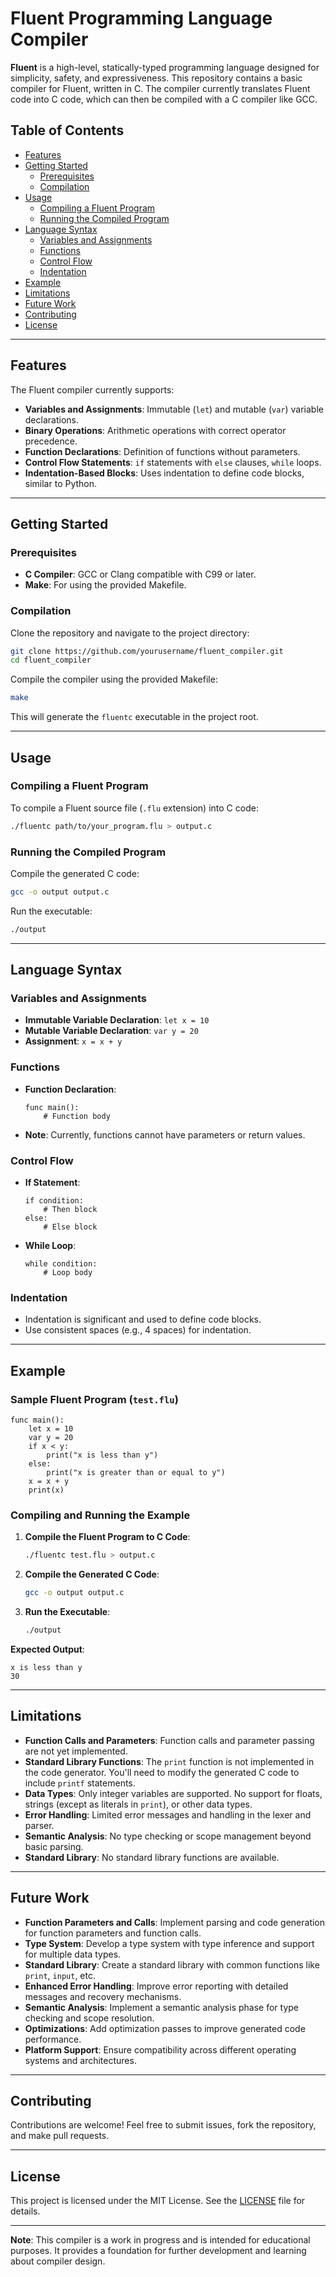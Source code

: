 # Fluent Programming Language Compiler

**Fluent** is a high-level, statically-typed programming language designed for simplicity, safety, and expressiveness. This repository contains a basic compiler for Fluent, written in C. The compiler currently translates Fluent code into C code, which can then be compiled with a C compiler like GCC.

## Table of Contents

- [Features](#features)
- [Getting Started](#getting-started)
  - [Prerequisites](#prerequisites)
  - [Compilation](#compilation)
- [Usage](#usage)
  - [Compiling a Fluent Program](#compiling-a-fluent-program)
  - [Running the Compiled Program](#running-the-compiled-program)
- [Language Syntax](#language-syntax)
  - [Variables and Assignments](#variables-and-assignments)
  - [Functions](#functions)
  - [Control Flow](#control-flow)
  - [Indentation](#indentation)
- [Example](#example)
- [Limitations](#limitations)
- [Future Work](#future-work)
- [Contributing](#contributing)
- [License](#license)

---

## Features

The Fluent compiler currently supports:

- **Variables and Assignments**: Immutable (`let`) and mutable (`var`) variable declarations.
- **Binary Operations**: Arithmetic operations with correct operator precedence.
- **Function Declarations**: Definition of functions without parameters.
- **Control Flow Statements**: `if` statements with `else` clauses, `while` loops.
- **Indentation-Based Blocks**: Uses indentation to define code blocks, similar to Python.

---

## Getting Started

### Prerequisites

- **C Compiler**: GCC or Clang compatible with C99 or later.
- **Make**: For using the provided Makefile.

### Compilation

Clone the repository and navigate to the project directory:

```bash
git clone https://github.com/yourusername/fluent_compiler.git
cd fluent_compiler
```

Compile the compiler using the provided Makefile:

```bash
make
```

This will generate the `fluentc` executable in the project root.

---

## Usage

### Compiling a Fluent Program

To compile a Fluent source file (`.flu` extension) into C code:

```bash
./fluentc path/to/your_program.flu > output.c
```

### Running the Compiled Program

Compile the generated C code:

```bash
gcc -o output output.c
```

Run the executable:

```bash
./output
```

---

## Language Syntax

### Variables and Assignments

- **Immutable Variable Declaration**: `let x = 10`
- **Mutable Variable Declaration**: `var y = 20`
- **Assignment**: `x = x + y`

### Functions

- **Function Declaration**:

  ```
  func main():
      # Function body
  ```

- **Note**: Currently, functions cannot have parameters or return values.

### Control Flow

- **If Statement**:

  ```
  if condition:
      # Then block
  else:
      # Else block
  ```

- **While Loop**:

  ```
  while condition:
      # Loop body
  ```

### Indentation

- Indentation is significant and used to define code blocks.
- Use consistent spaces (e.g., 4 spaces) for indentation.

---

## Example

### Sample Fluent Program (`test.flu`)

```
func main():
    let x = 10
    var y = 20
    if x < y:
        print("x is less than y")
    else:
        print("x is greater than or equal to y")
    x = x + y
    print(x)
```

### Compiling and Running the Example

1. **Compile the Fluent Program to C Code**:

   ```bash
   ./fluentc test.flu > output.c
   ```

2. **Compile the Generated C Code**:

   ```bash
   gcc -o output output.c
   ```

3. **Run the Executable**:

   ```bash
   ./output
   ```

**Expected Output**:

```
x is less than y
30
```

---

## Limitations

- **Function Calls and Parameters**: Function calls and parameter passing are not yet implemented.
- **Standard Library Functions**: The `print` function is not implemented in the code generator. You'll need to modify the generated C code to include `printf` statements.
- **Data Types**: Only integer variables are supported. No support for floats, strings (except as literals in `print`), or other data types.
- **Error Handling**: Limited error messages and handling in the lexer and parser.
- **Semantic Analysis**: No type checking or scope management beyond basic parsing.
- **Standard Library**: No standard library functions are available.

---

## Future Work

- **Function Parameters and Calls**: Implement parsing and code generation for function parameters and function calls.
- **Type System**: Develop a type system with type inference and support for multiple data types.
- **Standard Library**: Create a standard library with common functions like `print`, `input`, etc.
- **Enhanced Error Handling**: Improve error reporting with detailed messages and recovery mechanisms.
- **Semantic Analysis**: Implement a semantic analysis phase for type checking and scope resolution.
- **Optimizations**: Add optimization passes to improve generated code performance.
- **Platform Support**: Ensure compatibility across different operating systems and architectures.

---

## Contributing

Contributions are welcome! Feel free to submit issues, fork the repository, and make pull requests.

---

## License

This project is licensed under the MIT License. See the [LICENSE](LICENSE) file for details.

---

**Note**: This compiler is a work in progress and is intended for educational purposes. It provides a foundation for further development and learning about compiler design.
